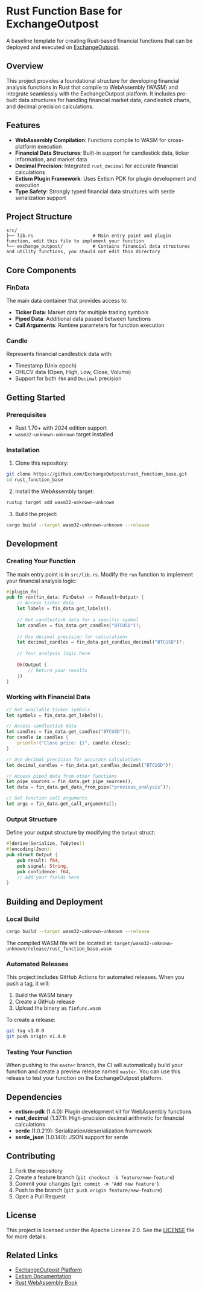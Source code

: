 # Rust Function Base for ExchangeOutpost

A baseline template for creating Rust-based financial functions that can be deployed and executed on [ExchangeOutpost](https://www.exchangeoutpost.com/).

## Overview

This project provides a foundational structure for developing financial analysis functions in Rust that compile to WebAssembly (WASM) and integrate seamlessly with the ExchangeOutpost platform. It includes pre-built data structures for handling financial market data, candlestick charts, and decimal precision calculations.

## Features

- **WebAssembly Compilation**: Functions compile to WASM for cross-platform execution
- **Financial Data Structures**: Built-in support for candlestick data, ticker information, and market data
- **Decimal Precision**: Integrated `rust_decimal` for accurate financial calculations
- **Extism Plugin Framework**: Uses Extism PDK for plugin development and execution
- **Type Safety**: Strongly typed financial data structures with serde serialization support

## Project Structure

```
src/
├── lib.rs                      # Main entry point and plugin function, edit this file to implement your function
└── exchange_outpost/           # Contains financial data structures and utility functions, you should not edit this directory
```

## Core Components

### FinData
The main data container that provides access to:
- **Ticker Data**: Market data for multiple trading symbols
- **Piped Data**: Additional data passed between functions
- **Call Arguments**: Runtime parameters for function execution

### Candle
Represents financial candlestick data with:
- Timestamp (Unix epoch)
- OHLCV data (Open, High, Low, Close, Volume)
- Support for both `f64` and `Decimal` precision

## Getting Started

### Prerequisites

- Rust 1.70+ with 2024 edition support
- `wasm32-unknown-unknown` target installed

### Installation

1. Clone this repository:
```bash
git clone https://github.com/ExchangeOutpost/rust_function_base.git
cd rust_function_base
```

2. Install the WebAssembly target:
```bash
rustup target add wasm32-unknown-unknown
```

3. Build the project:
```bash
cargo build --target wasm32-unknown-unknown --release
```

## Development

### Creating Your Function

The main entry point is in `src/lib.rs`. Modify the `run` function to implement your financial analysis logic:

```rust
#[plugin_fn]
pub fn run(fin_data: FinData) -> FnResult<Output> {
    // Access ticker data
    let labels = fin_data.get_labels();
    
    // Get candlestick data for a specific symbol
    let candles = fin_data.get_candles("BTCUSD")?;
    
    // Use decimal precision for calculations
    let decimal_candles = fin_data.get_candles_decimal("BTCUSD")?;
    
    // Your analysis logic here
    
    Ok(Output {
        // Return your results
    })
}
```

### Working with Financial Data

```rust
// Get available ticker symbols
let symbols = fin_data.get_labels();

// Access candlestick data
let candles = fin_data.get_candles("BTCUSD")?;
for candle in candles {
    println!("Close price: {}", candle.close);
}

// Use decimal precision for accurate calculations
let decimal_candles = fin_data.get_candles_decimal("BTCUSD")?;

// Access piped data from other functions
let pipe_sources = fin_data.get_pipe_sources();
let data = fin_data.get_data_from_pipe("previous_analysis")?;

// Get function call arguments
let args = fin_data.get_call_arguments();
```

### Output Structure

Define your output structure by modifying the `Output` struct:

```rust
#[derive(Serialize, ToBytes)]
#[encoding(Json)]
pub struct Output {
    pub result: f64,
    pub signal: String,
    pub confidence: f64,
    // Add your fields here
}
```

## Building and Deployment

### Local Build

```bash
cargo build --target wasm32-unknown-unknown --release
```

The compiled WASM file will be located at:
`target/wasm32-unknown-unknown/release/rust_function_base.wasm`

### Automated Releases

This project includes GitHub Actions for automated releases. When you push a tag, it will:
1. Build the WASM binary
2. Create a GitHub release
3. Upload the binary as `finfunc.wasm`

To create a release:
```bash
git tag v1.0.0
git push origin v1.0.0
```

### Testing Your Function
When pushing to the `master` branch, the CI will automatically build your function and create a preview release named `master`.
You can use this release to test your function on the ExchangeOutpost platform.

## Dependencies

- **extism-pdk** (1.4.0): Plugin development kit for WebAssembly functions
- **rust_decimal** (1.37.1): High-precision decimal arithmetic for financial calculations
- **serde** (1.0.219): Serialization/deserialization framework
- **serde_json** (1.0.140): JSON support for serde

## Contributing

1. Fork the repository
2. Create a feature branch (`git checkout -b feature/new-feature`)
3. Commit your changes (`git commit -m 'Add new feature'`)
4. Push to the branch (`git push origin feature/new-feature`)
5. Open a Pull Request

## License

This project is licensed under the Apache License 2.0. See the [LICENSE](LICENSE) file for more details.


## Related Links

- [ExchangeOutpost Platform](https://www.exchangeoutpost.com/)
- [Extism Documentation](https://extism.org/)
- [Rust WebAssembly Book](https://rustwasm.github.io/docs/book/)

